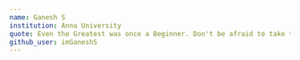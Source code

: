 ```yaml
---
name: Ganesh S
institution: Anna University
quote: Even the Greatest was once a Beginner. Don't be afraid to take that first step.
github_user: imGaneshS
---
```

